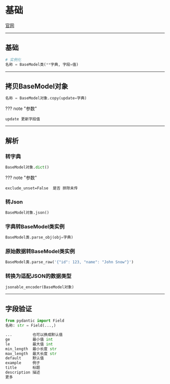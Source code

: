 # 基础

[官网](https://docs.pydantic.dev)

---
## 基础

```python
# 实例化
名称 = BaseModel类(**字典, 字段=值)
```

---
## 拷贝BaseModel对象

```python
名称 = BaseModel对象.copy(update=字典)
```

??? note "参数"

    update 更新字段值

---
## 解析

### 转字典

```python
BaseModel对象.dict()
```

??? note "参数"

    exclude_unset=False  是否 排除未传

### 转Json

```python
BaseModel对象.json()
```

### 字典转BaseModel类实例

```python
BaseModel类.parse_obj(obj=字典)
```

### 原始数据转BaseModel类实例

```python
BaseModel类.parse_raw('{"id": 123, "name": "John Snow"}')
```

### 转换为适配JSON的数据类型

```python
jsonable_encoder(BaseModel对象)
```

---
## 字段验证

```python
from pydantic import Field
名称: str = Field(...,)
```

```python
...         也可以换成默认值
ge          最小值 int
le          最大值 int
min_length  最小长度 str
max_length  最大长度 str
default     默认值
example     例子
title       标题
description 描述
更多
```